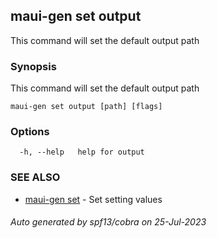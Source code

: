 ## maui-gen set output

This command will set the default output path

### Synopsis

This command will set the default output path

```
maui-gen set output [path] [flags]
```

### Options

```
  -h, --help   help for output
```

### SEE ALSO

* [maui-gen set](maui-gen_set.md)	 - Set setting values

###### Auto generated by spf13/cobra on 25-Jul-2023

